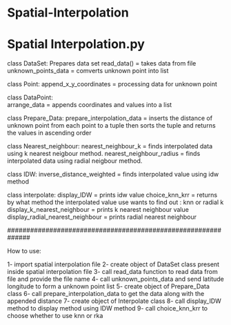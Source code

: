 # Spatial-Interpolation

# Spatial Interpolation.py


class DataSet: Prepares data set
        read_data() = takes data from file
        unknown_points_data = comverts unknown point into list


class Point: 
        append_x_y_coordinates = processing data for unknown point


class DataPoint:  
        arrange_data = appends coordinates and values into a list


class Prepare_Data:
        prepare_interpolation_data = inserts the distance of unknown point from each point to a tuple then sorts the tuple and returns the values in ascending order 


class Nearest_neighbour:
        nearest_neighbour_k = finds interpolated data using k nearest neigbour method.
        nearest_neighbour_radius = finds interpolated data using radial neigbour method.


class IDW:
        inverse_distance_weighted = finds interpolated value using idw method


class interpolate:
        display_IDW = prints idw value
        choice_knn_krr = returns by what method the interpolated value use wants to find out : knn or radial k
        display_k_nearest_neighbour = prints k nearest neighbour value
        display_radial_nearest_neighbour = prints radial nearest neighbour




##############################################################

How to use:

1- import spatial interpolation file
2- create object of DataSet class present inside spatial interpolation file
3- call read_data function to read data from file and provide the file name
4- call unknown_points_data and send latitude longitude to form a unknown point list
5- create object of Prepare_Data class 
6- call prepare_interpolation_data to get the data along with the appended distance
7- create object of Interpolate class 
8- call display_IDW method to display method using IDW method
9- call choice_knn_krr to choose whether to use knn or rka


